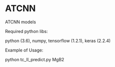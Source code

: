 # ATCNN
ATCNN models

Required python libs:

python (3.6), numpy, tensorflow (1.2.1), keras (2.2.4)

Example of Usage: 

python tc_II_predict.py MgB2
